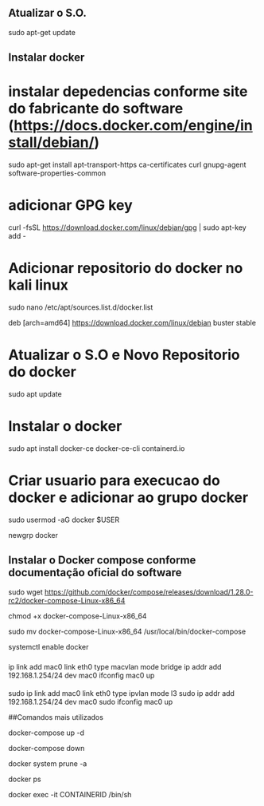 
## Atualizar o S.O.

sudo apt-get update


## Instalar docker

# instalar depedencias conforme site do fabricante do software (https://docs.docker.com/engine/install/debian/)

sudo apt-get install apt-transport-https ca-certificates curl gnupg-agent software-properties-common


# adicionar GPG key

curl -fsSL https://download.docker.com/linux/debian/gpg | sudo apt-key add -


# Adicionar repositorio do docker no kali linux

sudo nano /etc/apt/sources.list.d/docker.list

deb [arch=amd64] https://download.docker.com/linux/debian buster stable


# Atualizar o S.O e Novo Repositorio do docker

sudo apt update


# Instalar o docker

sudo apt install docker-ce docker-ce-cli containerd.io





# Criar usuario para execucao do docker e adicionar ao grupo docker

sudo usermod -aG docker $USER

newgrp docker


## Instalar o Docker compose conforme documentação oficial do software


sudo wget https://github.com/docker/compose/releases/download/1.28.0-rc2/docker-compose-Linux-x86_64

chmod +x docker-compose-Linux-x86_64

sudo mv docker-compose-Linux-x86_64 /usr/local/bin/docker-compose



systemctl enable docker



###
ip link add mac0 link eth0 type macvlan mode bridge
ip addr add 192.168.1.254/24 dev mac0
ifconfig mac0 up

####
sudo ip link add mac0 link eth0 type ipvlan mode l3
sudo ip addr add 192.168.1.254/24 dev mac0
sudo ifconfig mac0 up



##Comandos mais utilizados

docker-compose up -d

docker-compose down

docker system prune -a

docker ps

docker exec -it CONTAINERID /bin/sh




